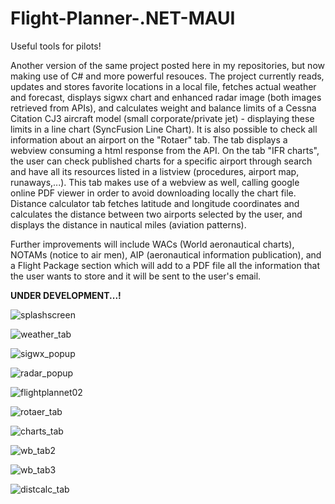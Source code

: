 # Flight-Planner-.NET-MAUI
Useful tools for pilots!

Another version of the same project posted here in my repositories, but now making use of C# and more powerful resouces.
The project currently reads, updates and stores favorite locations in a local file, fetches actual weather and forecast, displays sigwx chart
and enhanced radar image (both images retrieved from APIs), and calculates weight and balance limits of a Cessna Citation CJ3 aircraft model 
(small corporate/private jet) - displaying these limits in a line chart (SyncFusion Line Chart). 
It is also possible to check all information about an airport on the "Rotaer" tab. The tab displays a webview consuming a html response from the API.
On the tab "IFR charts", the user can check published charts for a specific airport through search and have all
its resources listed in a listview (procedures, airport map, runaways,...). This tab makes use of a webview as well, calling google
online PDF viewer in order to avoid downloading locally the chart file.
Distance calculator tab fetches latitude and longitude coordinates and calculates the distance between two airports selected by the user,
and displays the distance in nautical miles (aviation patterns).

Further improvements will include WACs (World aeronautical charts), NOTAMs (notice to air men), AIP (aeronautical information publication),
and a Flight Package section which will add to a PDF file all the information that the user wants to store and it will be sent to the user's email.

**UNDER DEVELOPMENT...!**

![splashscreen](https://github.com/fabioweck/Flight-Planner-.NET-MAUI/assets/115494238/5882adae-232d-4833-b5b1-78c79e18e360)

![weather_tab](https://github.com/fabioweck/Flight-Planner-.NET-MAUI/assets/115494238/7627d6dd-9e6d-4e7d-9938-0137c170d4c2)

![sigwx_popup](https://github.com/fabioweck/Flight-Planner-.NET-MAUI/assets/115494238/86cebd73-c1db-4729-acf0-8ae3359ab2f9)

![radar_popup](https://github.com/fabioweck/Flight-Planner-.NET-MAUI/assets/115494238/b810ad06-ecdd-4f5b-954b-f6e7b644802a)

![flightplannet02](https://github.com/fabioweck/Flight-Planner-.NET-MAUI/assets/115494238/bdeffcbe-9f3a-41f4-9b67-2eabdf74298d)

![rotaer_tab](https://github.com/fabioweck/Flight-Planner-.NET-MAUI/assets/115494238/d7f8fe51-7ed4-4303-8f01-94a4786615c0)

![charts_tab](https://github.com/fabioweck/Flight-Planner-.NET-MAUI/assets/115494238/d61ed64e-bddd-499e-9d92-337f69127a29)

![wb_tab2](https://github.com/fabioweck/Flight-Planner-.NET-MAUI/assets/115494238/93123ee3-f485-4c79-a14e-c79941b61af4)

![wb_tab3](https://github.com/fabioweck/Flight-Planner-.NET-MAUI/assets/115494238/df5e294f-3fab-4bc2-9da0-a487e6b7d0db)

![distcalc_tab](https://github.com/fabioweck/Flight-Planner-.NET-MAUI/assets/115494238/24c39e5f-ac5e-498d-8693-38082f3d589f)

